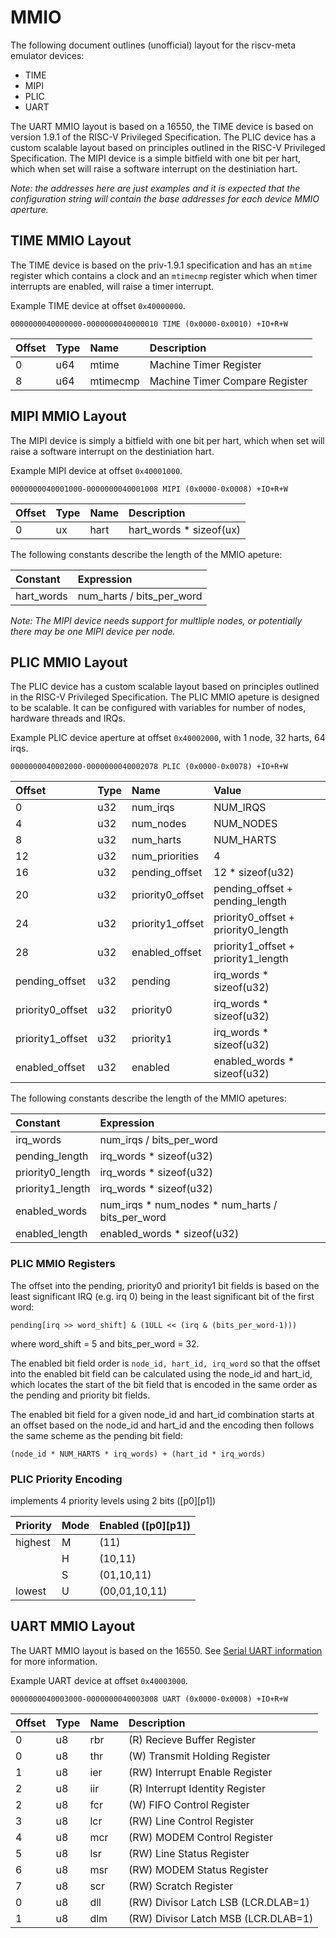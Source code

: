 # MMIO

The following document outlines (unofficial) layout for the riscv-meta
emulator devices:

- TIME
- MIPI
- PLIC
- UART

The UART MMIO layout is based on a 16550, the TIME device is based on
version 1.9.1 of the RISC-V Privileged Specification. The PLIC device
has a custom scalable layout based on principles outlined in the
RISC-V Privileged Specification. The MIPI device is a simple bitfield
with one bit per hart, which when set will raise a software interrupt
on the destiniation hart.

_Note: the addresses here are just examples and it is expected that
the configuration string will contain the base addresses for each
device MMIO aperture._

## TIME MMIO Layout

The TIME device is based on the priv-1.9.1 specification and has
an `mtime` register which contains a clock and an `mtimecmp` register
which when timer interrupts are enabled, will raise a timer interrupt.

Example TIME device at offset `0x40000000`.

`0000000040000000-0000000040000010 TIME (0x0000-0x0010) +IO+R+W`

Offset           | Type | Name             | Description
:--------------- | :--- | :--------------  | :--------------
0                | u64  | mtime            | Machine Timer Register
8                | u64  | mtimecmp         | Machine Timer Compare Register

## MIPI MMIO Layout

The MIPI device is simply a bitfield with one bit per hart, which
when set will raise a software interrupt on the destiniation hart.

Example MIPI device at offset `0x40001000`.

`0000000040001000-0000000040001008 MIPI (0x0000-0x0008) +IO+R+W`

Offset           | Type | Name             | Description
:--------------- | :--- | :--------------  | :--------------
0                | ux   | hart             | hart_words * sizeof(ux)

The following constants describe the length of the MMIO apeture:

Constant         | Expression
:--------------- | :----------------
hart_words       | num_harts / bits_per_word

_Note: The MIPI device needs support for multliple nodes, or
potentially there may be one MIPI device per node._

## PLIC MMIO Layout

The PLIC device has a custom scalable layout based on principles
outlined in the RISC-V Privileged Specification. The PLIC MMIO
apeture is designed to be scalable. It can be configured with
variables for number of nodes, hardware threads and IRQs.

Example PLIC device aperture at offset `0x40002000`, with 1 node,
32 harts, 64 irqs.

`0000000040002000-0000000040002078 PLIC (0x0000-0x0078) +IO+R+W`

Offset           | Type | Name             | Value
:--------------- | :--- | :--------------  | :-----
0                | u32  | num_irqs         | NUM_IRQS
4                | u32  | num_nodes        | NUM_NODES
8                | u32  | num_harts        | NUM_HARTS
12               | u32  | num_priorities   | 4
16               | u32  | pending_offset   | 12 * sizeof(u32)
20               | u32  | priority0_offset | pending_offset + pending_length
24               | u32  | priority1_offset | priority0_offset + priority0_length
28               | u32  | enabled_offset   | priority1_offset + priority1_length
pending_offset   | u32  | pending          | irq_words * sizeof(u32)
priority0_offset | u32  | priority0        | irq_words * sizeof(u32)
priority1_offset | u32  | priority1        | irq_words * sizeof(u32)
enabled_offset   | u32  | enabled          | enabled_words * sizeof(u32)

The following constants describe the length of the MMIO apetures:

Constant         | Expression
:--------------- | :----------------
irq_words        | num_irqs / bits_per_word
pending_length   | irq_words * sizeof(u32)
priority0_length | irq_words * sizeof(u32)
priority1_length | irq_words * sizeof(u32)
enabled_words    | num_irqs * num_nodes * num_harts / bits_per_word
enabled_length   | enabled_words * sizeof(u32)

### PLIC MMIO Registers

The offset into the pending, priority0 and priority1 bit fields
is based on the least significant IRQ (e.g. irq 0) being in the
least significant bit of the first word:

	pending[irq >> word_shift] & (1ULL << (irq & (bits_per_word-1)))

where word_shift = 5 and bits_per_word = 32.

The enabled bit field order is `node_id, hart_id, irq_word` so that
the offset into the enabled bit field can be calculated using the
node_id and hart_id, which locates the start of the bit field that
is encoded in the same order as the pending and priority bit fields.

The enabled bit field for a given node_id and hart_id combination
starts at an offset based on the node_id and hart_id and the
encoding then follows the same scheme as the pending bit field:

	(node_id * NUM_HARTS * irq_words) + (hart_id * irq_words)

### PLIC Priority Encoding

implements 4 priority levels using 2 bits ([p0][p1])

Priority | Mode | Enabled ([p0][p1])
:------  | ---- | :------
highest  | M    | (11)
         | H    | (10,11)
         | S    | (01,10,11)
lowest   | U    | (00,01,10,11)

## UART MMIO Layout

The UART MMIO layout is based on the 16550. See
[Serial UART information](https://www.lammertbies.nl/comm/info/serial-uart.html)
for more information.

Example UART device at offset `0x40003000`.

`0000000040003000-0000000040003008 UART (0x0000-0x0008) +IO+R+W`

Offset           | Type | Name             | Description
:--------------- | :--- | :--------------  | :--------------
0                | u8   | rbr              | (R) Recieve Buffer Register
0                | u8   | thr              | (W) Transmit Holding Register
1                | u8   | ier              | (RW) Interrupt Enable Register
2                | u8   | iir              | (R) Interrupt Identity Register
2                | u8   | fcr              | (W) FIFO Control Register
3                | u8   | lcr              | (RW) Line Control Register
4                | u8   | mcr              | (RW) MODEM Control Register
5                | u8   | lsr              | (RW) Line Status Register
6                | u8   | msr              | (RW) MODEM Status Register
7                | u8   | scr              | (RW) Scratch Register
0                | u8   | dll              | (RW) Divisor Latch LSB (LCR.DLAB=1)
1                | u8   | dlm              | (RW) Divisor Latch MSB (LCR.DLAB=1)

